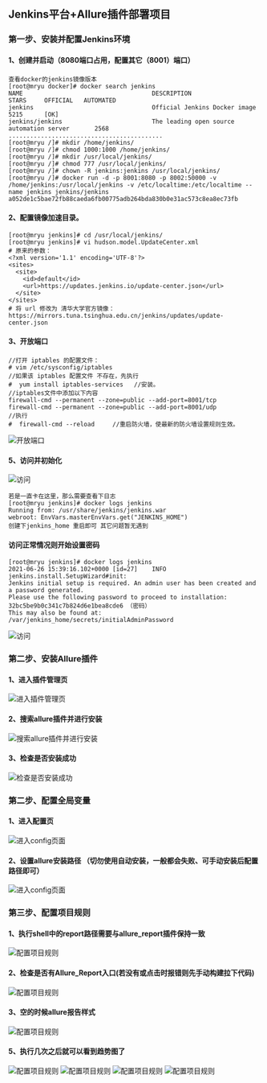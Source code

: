 ## Jenkins平台+Allure插件部署项目 
### 第一步、安装并配置Jenkins环境
#### 1、创建并启动（8080端口占用，配置其它（8001）端口）
```
查看docker的jenkins镜像版本
[root@mryu docker]# docker search jenkins
NAME                                    DESCRIPTION                                     STARS     OFFICIAL   AUTOMATED
jenkins                                 Official Jenkins Docker image                   5215      [OK]       
jenkins/jenkins                         The leading open source automation server       2568             
...........................................
[root@mryu /]# mkdir /home/jenkins/
[root@mryu /]# chmod 1000:1000 /home/jenkins/
[root@mryu /]# mkdir /usr/local/jenkins/
[root@mryu /]# chmod 777 /usr/local/jenkins/
[root@mryu /]# chown -R jenkins:jenkins /usr/local/jenkins/
[root@mryu /]# docker run -d -p 8001:8080 -p 8002:50000 -v /home/jenkins:/usr/local/jenkins -v /etc/localtime:/etc/localtime --name jenkins jenkins/jenkins
a052de1c5bae72fb88caeda6fb00775adb264bda830b0e31ac573c8ea8ec73fb
```

####  2、配置镜像加速目录。
```
[root@mryu jenkins]# cd /usr/local/jenkins/
[root@mryu jenkins]# vi hudson.model.UpdateCenter.xml
# 原来的参数：
<?xml version='1.1' encoding='UTF-8'?>
<sites>
  <site>
    <id>default</id>
    <url>https://updates.jenkins.io/update-center.json</url>
  </site>
</sites>
# 将 url 修改为 清华大学官方镜像：https://mirrors.tuna.tsinghua.edu.cn/jenkins/updates/update-center.json
```
#### 3、开放端口
```
//打开 iptables 的配置文件： 
# vim /etc/sysconfig/iptables 
//如果该 iptables 配置文件 不存在，先执行
#  yum install iptables-services   //安装。
//iptables文件中添加以下内容
firewall-cmd --permanent --zone=public --add-port=8001/tcp
firewall-cmd --permanent --zone=public --add-port=8001/udp
//执行
#  firewall-cmd --reload     //重启防火墙，使最新的防火墙设置规则生效。
```
![开放端口](images/firewall.png)

#### 5、访问并初始化
![访问](images/jenkins_login.png)
```
若是一直卡在这里，那么需要查看下日志
[root@mryu jenkins]# docker logs jenkins
Running from: /usr/share/jenkins/jenkins.war
webroot: EnvVars.masterEnvVars.get("JENKINS_HOME")
创建下jenkins_home 重启即可 其它问题暂无遇到
```
#### 访问正常情况则开始设置密码
```
[root@mryu jenkins]# docker logs jenkins
2021-06-26 15:39:16.102+0000 [id=27]	INFO	jenkins.install.SetupWizard#init: 
Jenkins initial setup is required. An admin user has been created and a password generated.
Please use the following password to proceed to installation:
32bc5be9b0c341c7b824d6e1bea8cde6 （密码）
This may also be found at: /var/jenkins_home/secrets/initialAdminPassword
```
![访问](images/set_start.png)


### 第二步、安装Allure插件
#### 1、进入插件管理页
![进入插件管理页](images/enter_manger.png)
#### 2、搜索allure插件并进行安装
![搜索allure插件并进行安装](images/install_allure.png)
#### 3、检查是否安装成功
![检查是否安装成功](images/isinstalled_allure.png)
### 第二步、配置全局变量
#### 1、进入配置页
![进入config页面](images/enter_config.png)
#### 2、设置allure安装路径 （切勿使用自动安装，一般都会失败、可手动安装后配置路径即可）
![进入config页面](images/set_allure_path.png)

### 第三步、配置项目规则
#### 1、执行shell中的report路径需要与allure_report插件保持一致
![配置项目规则](images/configure.png)
#### 2、检查是否有Allure_Report入口(若没有或点击时报错则先手动构建拉下代码)
![配置项目规则](images/check_enter.png)
#### 3、空的时候allure报告样式 
![配置项目规则](images/null_data.png)
#### 5、执行几次之后就可以看到趋势图了
![配置项目规则](images/show_home.png)
![配置项目规则](images/show_report.png)
![配置项目规则](images/show_grap.png)
![配置项目规则](images/show_retries.png)